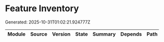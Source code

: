 # Feature Inventory
Generated: 2025-10-31T01:02:21.924777Z

| Module | Source | Version | State | Summary | Depends | Path |
|---|---|---|---|---|---|---|

